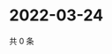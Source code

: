 # 2022-03-24

共 0 条

<!-- BEGIN WEIBO -->
<!-- 最后更新时间 Thu Mar 24 2022 06:15:01 GMT+0800 (China Standard Time) -->

<!-- END WEIBO -->
